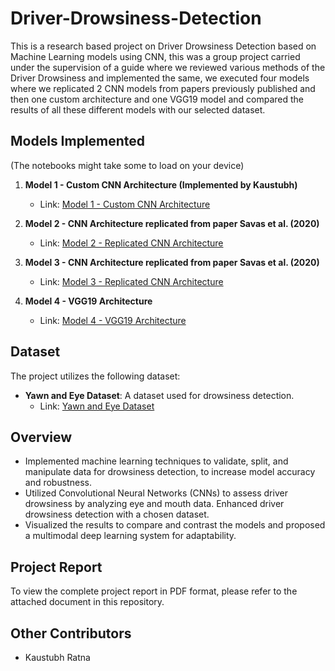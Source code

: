 # Driver-Drowsiness-Detection

This is a research based project on Driver Drowsiness Detection based on Machine Learning models using CNN, this was a group project carried under the supervision of a guide where we reviewed various methods of the Driver Drowsiness and implemented the same, we executed four models where we replicated 2 CNN models from papers previously published and then one custom architecture and one VGG19 model and compared the results of all these different models with our selected dataset.

## Models Implemented
(The notebooks might take some to load on your device)

1. **Model 1 - Custom CNN Architecture (Implemented by Kaustubh)**
   - Link: [Model 1 - Custom CNN Architecture](https://www.kaggle.com/code/sanketdeb/fork-of-model1)

2. **Model 2 - CNN Architecture replicated from paper Savas et al. (2020)**
   - Link: [Model 2 - Replicated CNN Architecture](https://www.kaggle.com/code/sanketdeb/model2)

3. **Model 3 - CNN Architecture replicated from paper Savas et al. (2020)**
   - Link: [Model 3 - Replicated CNN Architecture](https://www.kaggle.com/code/sanketdeb/model3)

4. **Model 4 - VGG19 Architecture**
   - Link: [Model 4 - VGG19 Architecture](https://www.kaggle.com/code/sanketdeb/model4)

## Dataset
The project utilizes the following dataset:
- **Yawn and Eye Dataset**: A dataset used for drowsiness detection.
  - Link: [Yawn and Eye Dataset](https://www.kaggle.com/datasets/serenaraju/yawn-eye-dataset-new)

## Overview
- Implemented machine learning techniques to validate, split, and manipulate data for drowsiness detection, to increase model accuracy and robustness.
- Utilized Convolutional Neural Networks (CNNs) to assess driver drowsiness by analyzing eye and mouth data. Enhanced driver drowsiness detection with a chosen dataset.
- Visualized the results to compare and contrast the models and proposed a multimodal deep learning system for adaptability.

## Project Report
To view the complete project report in PDF format, please refer to the attached document in this repository.

## Other Contributors
- Kaustubh Ratna
  


